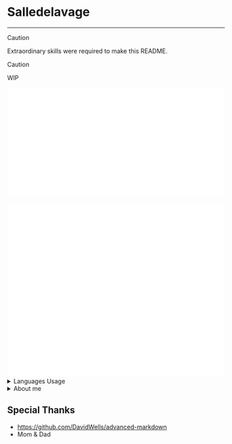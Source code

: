 # Salledelavage
---
> [!Caution]  
> Extraordinary skills were required to make this README.


> [!Caution]  
> WIP


![carousel](./assets/images/svg-with-css.svg)

<div align="center">
    <img src="assets/images/svg-with-css.svg" height="400" width="800" />
</div>

<details>
<summary>Languages Usage</summary>

![carousel](./assets/images/svg-with-css2.svg)

<p> test </p>

<img align="right" width="500" height="400" src="./assets/images/pie.png">

</details>


<details>
<summary>About me</summary>

![carousel](./assets/images/svg-with-css3.svg)

</details>



## Special Thanks
- https://github.com/DavidWells/advanced-markdown
- Mom & Dad
